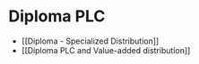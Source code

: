 # Diploma PLC

- [[Diploma - Specialized Distribution]]
- [[Diploma PLC and Value-added distribution]]
